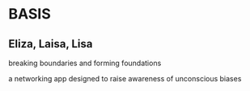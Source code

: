 # BASIS
## Eliza, Laisa, Lisa

breaking boundaries and forming foundations

a networking app designed to raise awareness of unconscious biases

